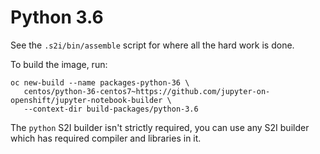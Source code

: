 Python 3.6
==========

See the ``.s2i/bin/assemble`` script for where all the hard work is done.

To build the image, run:

```
oc new-build --name packages-python-36 \
   centos/python-36-centos7~https://github.com/jupyter-on-openshift/jupyter-notebook-builder \
   --context-dir build-packages/python-3.6
```

The ``python`` S2I builder isn't strictly required, you can use any S2I
builder which has required compiler and libraries in it.
